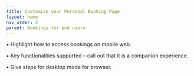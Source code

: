```yaml
---
title: Customize your Personal Booking Page
layout: home
nav_order: 3
parent: Bookings for end users
---
```

•	Highlight how to access bookings on mobile web.

•	Key functionalities supported – call out that it is a companion experience.

•	Give steps for desktop mode for browser.
